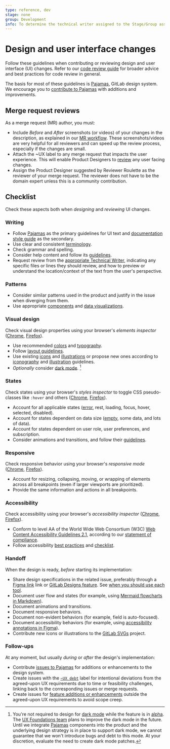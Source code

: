 ```yaml
---
type: reference, dev
stage: none
group: Development
info: To determine the technical writer assigned to the Stage/Group associated with this page, see https://about.gitlab.com/handbook/product/ux/technical-writing/#assignments
---
```


# Design and user interface changes

Follow these guidelines when contributing or reviewing design and user interface
(UI) changes. Refer to our [code review guide](../code_review.md) for broader
advice and best practices for code review in general.

The basis for most of these guidelines is [Pajamas](https://design.gitlab.com/),
GitLab design system. We encourage you to [contribute to Pajamas](https://design.gitlab.com/get-started/contribute/)
with additions and improvements.

## Merge request reviews

As a merge request (MR) author, you must:

- Include _Before_ and _After_
screenshots (or videos) of your changes in the description, as explained in our
[MR workflow](merge_request_workflow.md). These screenshots/videos are very helpful
for all reviewers and can speed up the review process, especially if the changes
are small.
- Attach the ~UX label to any merge request that impacts the user experience. This will enable Product Designers to [review](https://about.gitlab.com/handbook/product/ux/product-designer/mr-reviews/#stage-group-mrs/) any user facing changes.  
- Assign the Product Designer suggested by Reviewer Roulette as the reviewer of your merge request. The reviewer does not have to be the domain expert unless this is a community contribution.

## Checklist

Check these aspects both when _designing_ and _reviewing_ UI changes.

### Writing

- Follow [Pajamas](https://design.gitlab.com/content/punctuation/) as the primary
  guidelines for UI text and [documentation style guide](../documentation/styleguide/index.md)
  as the secondary.
- Use clear and consistent [terminology](https://design.gitlab.com/content/terminology/).
- Check grammar and spelling.
- Consider help content and follow its [guidelines](https://design.gitlab.com/usability/helping-users/).
- Request review from the [appropriate Technical Writer](https://about.gitlab.com/handbook/product/ux/technical-writing/#assignments),
  indicating any specific files or lines they should review, and how to preview
  or understand the location/context of the text from the user's perspective.

### Patterns

- Consider similar patterns used in the product and justify in the issue when diverging
  from them.
- Use appropriate [components](https://design.gitlab.com/components/overview/)
  and [data visualizations](https://design.gitlab.com/data-visualization/overview/).

### Visual design

Check visual design properties using your browser's _elements inspector_ ([Chrome](https://developer.chrome.com/docs/devtools/css/),
[Firefox](https://firefox-source-docs.mozilla.org/devtools-user/page_inspector/how_to/open_the_inspector/index.html)).

- Use recommended [colors](https://design.gitlab.com/product-foundations/colors/)
  and [typography](https://design.gitlab.com/product-foundations/type-fundamentals/).
- Follow [layout guidelines](https://design.gitlab.com/layout/grid/).
- Use existing [icons](https://gitlab-org.gitlab.io/gitlab-svgs/) and [illustrations](https://gitlab-org.gitlab.io/gitlab-svgs/illustrations/)
  or propose new ones according to [iconography](https://design.gitlab.com/product-foundations/iconography/)
  and [illustration](https://design.gitlab.com/product-foundations/illustration/)
  guidelines.
- _Optionally_ consider [dark mode](../../user/profile/preferences.md#dark-mode). [^1]

 [^1]: You're not required to design for [dark mode](../../user/profile/preferences.md#dark-mode) while the feature is in [alpha](../../policy/alpha-beta-support.md#alpha-features). The [UX Foundations team](https://about.gitlab.com/direction/manage/foundations/) plans to improve the dark mode in the future. Until we integrate [Pajamas](https://design.gitlab.com/) components into the product and the underlying design strategy is in place to support dark mode, we cannot guarantee that we won't introduce bugs and debt to this mode. At your discretion, evaluate the need to create dark mode patches.

### States

Check states using your browser's _styles inspector_ to toggle CSS pseudo-classes
like `:hover` and others ([Chrome](https://developer.chrome.com/docs/devtools/css/reference/#pseudo-class),
[Firefox](https://firefox-source-docs.mozilla.org/devtools-user/page_inspector/how_to/examine_and_edit_css/index.html#viewing-common-pseudo-classes)).

- Account for all applicable states ([error](https://design.gitlab.com/content/error-messages/),
  rest, loading, focus, hover, selected, disabled).
- Account for states dependent on data size ([empty](https://design.gitlab.com/regions/empty-states/),
  some data, and lots of data).
- Account for states dependent on user role, user preferences, and subscription.
- Consider animations and transitions, and follow their [guidelines](https://design.gitlab.com/product-foundations/motion/).

### Responsive

Check responsive behavior using your browser's _responsive mode_ ([Chrome](https://developer.chrome.com/docs/devtools/device-mode/#viewport),
[Firefox](https://firefox-source-docs.mozilla.org/devtools-user/responsive_design_mode/index.html)).

- Account for resizing, collapsing, moving, or wrapping of elements across
  all breakpoints (even if larger viewports are prioritized).
- Provide the same information and actions in all breakpoints.

### Accessibility

Check accessibility using your browser's _accessibility inspector_ ([Chrome](https://developer.chrome.com/docs/devtools/accessibility/reference/),
[Firefox](https://developer.mozilla.org/en-US/docs/Tools/Accessibility_inspector#accessing_the_accessibility_inspector)).

- Conform to level AA of the World Wide Web Consortium (W3C) [Web Content Accessibility Guidelines 2.1](https://www.w3.org/TR/WCAG21/),
  according to our [statement of compliance](https://design.gitlab.com/accessibility/a11y/).
- Follow accessibility [best practices](https://design.gitlab.com/accessibility/best-practices/)
  and [checklist](../fe_guide/accessibility.md#quick-checklist).

### Handoff

When the design is ready, _before_ starting its implementation:

- Share design specifications in the related issue, preferably through a [Figma link](https://help.figma.com/hc/en-us/articles/360040531773-Share-Files-with-anyone-using-Link-Sharing#copy-link)
  link or [GitLab Designs feature](../../user/project/issues/design_management.md).
  See [when you should use each tool](https://about.gitlab.com/handbook/product/ux/product-designer/#deliver).
- Document user flow and states (for example, using [Mermaid flowcharts in Markdown](../../user/markdown.md#mermaid)).
- Document animations and transitions.
- Document responsive behaviors.
- Document non-evident behaviors (for example, field is auto-focused).
- Document accessibility behaviors (for example, using [accessibility annotations in Figma](https://www.figma.com/file/g7QtDbfxF3pCdWiyskIr0X/Accessibility-bluelines)).
- Contribute new icons or illustrations to the [GitLab SVGs](https://gitlab.com/gitlab-org/gitlab-svgs)
  project.

### Follow-ups

At any moment, but usually _during_ or _after_ the design's implementation:

- Contribute [issues to Pajamas](https://design.gitlab.com/get-started/contribute/#contribute-an-issue)
  for additions or enhancements to the design system.
- Create issues with the [`~UX debt`](issue_workflow.md#technical-and-ux-debt)
  label for intentional deviations from the agreed-upon UX requirements due to
  time or feasibility challenges, linking back to the corresponding issues or
  merge requests.
- Create issues for [feature additions or enhancements](issue_workflow.md#feature-proposals)
  outside the agreed-upon UX requirements to avoid scope creep.
